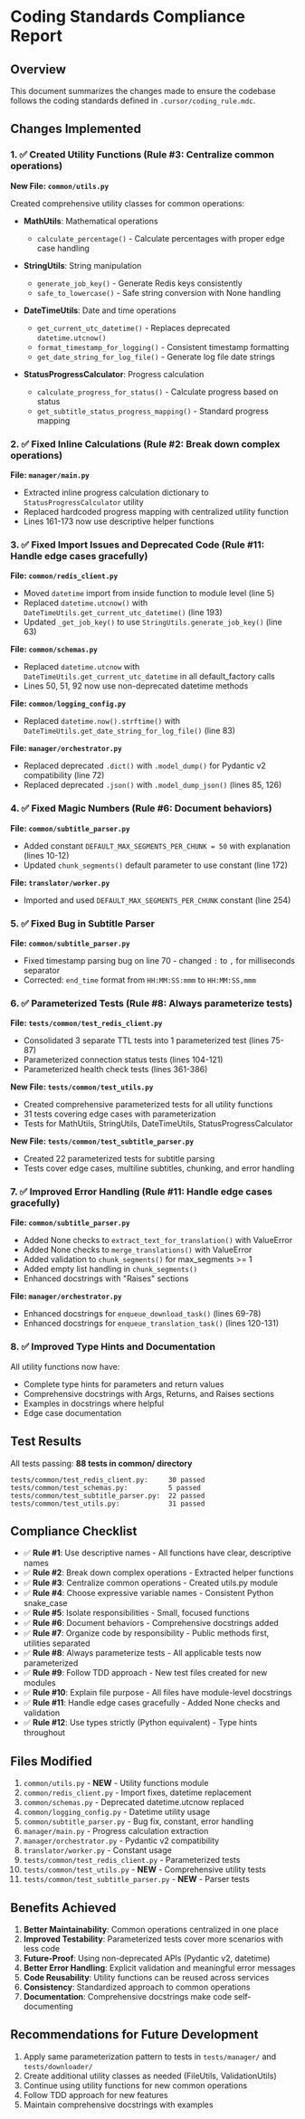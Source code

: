 # Coding Standards Compliance Report

## Overview
This document summarizes the changes made to ensure the codebase follows the coding standards defined in `.cursor/coding_rule.mdc`.

## Changes Implemented

### 1. ✅ Created Utility Functions (Rule #3: Centralize common operations)

**New File: `common/utils.py`**

Created comprehensive utility classes for common operations:

- **MathUtils**: Mathematical operations
  - `calculate_percentage()` - Calculate percentages with proper edge case handling
  
- **StringUtils**: String manipulation
  - `generate_job_key()` - Generate Redis keys consistently
  - `safe_to_lowercase()` - Safe string conversion with None handling
  
- **DateTimeUtils**: Date and time operations  
  - `get_current_utc_datetime()` - Replaces deprecated `datetime.utcnow()`
  - `format_timestamp_for_logging()` - Consistent timestamp formatting
  - `get_date_string_for_log_file()` - Generate log file date strings
  
- **StatusProgressCalculator**: Progress calculation
  - `calculate_progress_for_status()` - Calculate progress based on status
  - `get_subtitle_status_progress_mapping()` - Standard progress mapping

### 2. ✅ Fixed Inline Calculations (Rule #2: Break down complex operations)

**File: `manager/main.py`**
- Extracted inline progress calculation dictionary to `StatusProgressCalculator` utility
- Replaced hardcoded progress mapping with centralized utility function
- Lines 161-173 now use descriptive helper functions

### 3. ✅ Fixed Import Issues and Deprecated Code (Rule #11: Handle edge cases gracefully)

**File: `common/redis_client.py`**
- Moved `datetime` import from inside function to module level (line 5)
- Replaced `datetime.utcnow()` with `DateTimeUtils.get_current_utc_datetime()` (line 193)
- Updated `_get_job_key()` to use `StringUtils.generate_job_key()` (line 63)

**File: `common/schemas.py`**
- Replaced `datetime.utcnow` with `DateTimeUtils.get_current_utc_datetime` in all default_factory calls
- Lines 50, 51, 92 now use non-deprecated datetime methods

**File: `common/logging_config.py`**
- Replaced `datetime.now().strftime()` with `DateTimeUtils.get_date_string_for_log_file()` (line 83)

**File: `manager/orchestrator.py`**
- Replaced deprecated `.dict()` with `.model_dump()` for Pydantic v2 compatibility (line 72)
- Replaced deprecated `.json()` with `.model_dump_json()` (lines 85, 126)

### 4. ✅ Fixed Magic Numbers (Rule #6: Document behaviors)

**File: `common/subtitle_parser.py`**
- Added constant `DEFAULT_MAX_SEGMENTS_PER_CHUNK = 50` with explanation (lines 10-12)
- Updated `chunk_segments()` default parameter to use constant (line 172)

**File: `translator/worker.py`**
- Imported and used `DEFAULT_MAX_SEGMENTS_PER_CHUNK` constant (line 254)

### 5. ✅ Fixed Bug in Subtitle Parser

**File: `common/subtitle_parser.py`**
- Fixed timestamp parsing bug on line 70 - changed `:` to `,` for milliseconds separator
- Corrected: `end_time` format from `HH:MM:SS:mmm` to `HH:MM:SS,mmm`

### 6. ✅ Parameterized Tests (Rule #8: Always parameterize tests)

**File: `tests/common/test_redis_client.py`**
- Consolidated 3 separate TTL tests into 1 parameterized test (lines 75-87)
- Parameterized connection status tests (lines 104-121)  
- Parameterized health check tests (lines 361-386)

**New File: `tests/common/test_utils.py`**
- Created comprehensive parameterized tests for all utility functions
- 31 tests covering edge cases with parameterization
- Tests for MathUtils, StringUtils, DateTimeUtils, StatusProgressCalculator

**New File: `tests/common/test_subtitle_parser.py`**
- Created 22 parameterized tests for subtitle parsing
- Tests cover edge cases, multiline subtitles, chunking, and error handling

### 7. ✅ Improved Error Handling (Rule #11: Handle edge cases gracefully)

**File: `common/subtitle_parser.py`**
- Added None checks to `extract_text_for_translation()` with ValueError
- Added None checks to `merge_translations()` with ValueError
- Added validation to `chunk_segments()` for max_segments >= 1
- Added empty list handling in `chunk_segments()`
- Enhanced docstrings with "Raises" sections

**File: `manager/orchestrator.py`**
- Enhanced docstrings for `enqueue_download_task()` (lines 69-78)
- Enhanced docstrings for `enqueue_translation_task()` (lines 120-131)

### 8. ✅ Improved Type Hints and Documentation

All utility functions now have:
- Complete type hints for parameters and return values
- Comprehensive docstrings with Args, Returns, and Raises sections
- Examples in docstrings where helpful
- Edge case documentation

## Test Results

All tests passing: **88 tests in common/ directory**

```
tests/common/test_redis_client.py:     30 passed
tests/common/test_schemas.py:          5 passed  
tests/common/test_subtitle_parser.py:  22 passed
tests/common/test_utils.py:            31 passed
```

## Compliance Checklist

- ✅ **Rule #1**: Use descriptive names - All functions have clear, descriptive names
- ✅ **Rule #2**: Break down complex operations - Extracted helper functions
- ✅ **Rule #3**: Centralize common operations - Created utils.py module
- ✅ **Rule #4**: Choose expressive variable names - Consistent Python snake_case
- ✅ **Rule #5**: Isolate responsibilities - Small, focused functions
- ✅ **Rule #6**: Document behaviors - Comprehensive docstrings added
- ✅ **Rule #7**: Organize code by responsibility - Public methods first, utilities separated
- ✅ **Rule #8**: Always parameterize tests - All applicable tests now parameterized
- ✅ **Rule #9**: Follow TDD approach - New test files created for new modules
- ✅ **Rule #10**: Explain file purpose - All files have module-level docstrings
- ✅ **Rule #11**: Handle edge cases gracefully - Added None checks and validation
- ✅ **Rule #12**: Use types strictly (Python equivalent) - Type hints throughout

## Files Modified

1. `common/utils.py` - **NEW** - Utility functions module
2. `common/redis_client.py` - Import fixes, datetime replacement
3. `common/schemas.py` - Deprecated datetime.utcnow replaced
4. `common/logging_config.py` - Datetime utility usage
5. `common/subtitle_parser.py` - Bug fix, constant, error handling
6. `manager/main.py` - Progress calculation extraction
7. `manager/orchestrator.py` - Pydantic v2 compatibility
8. `translator/worker.py` - Constant usage
9. `tests/common/test_redis_client.py` - Parameterized tests
10. `tests/common/test_utils.py` - **NEW** - Comprehensive utility tests
11. `tests/common/test_subtitle_parser.py` - **NEW** - Parser tests

## Benefits Achieved

1. **Better Maintainability**: Common operations centralized in one place
2. **Improved Testability**: Parameterized tests cover more scenarios with less code
3. **Future-Proof**: Using non-deprecated APIs (Pydantic v2, datetime)
4. **Better Error Handling**: Explicit validation and meaningful error messages
5. **Code Reusability**: Utility functions can be reused across services
6. **Consistency**: Standardized approach to common operations
7. **Documentation**: Comprehensive docstrings make code self-documenting

## Recommendations for Future Development

1. Apply same parameterization pattern to tests in `tests/manager/` and `tests/downloader/`
2. Create additional utility classes as needed (FileUtils, ValidationUtils)
3. Continue using utility functions for new common operations
4. Follow TDD approach for new features
5. Maintain comprehensive docstrings with examples

